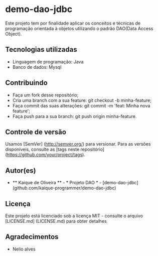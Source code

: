 # demo-dao-jdbc

Este projeto tem por finalidade aplicar os conceitos e técnicas de programação orientada à objetos utilizando o padrão DAO(Data Access Object).

## Tecnologias utilizadas

* Linguagem de programação: Java
* Banco de dados: Mysql

## Contribuindo

* Faça um fork desse repositório;
* Cria uma branch com a sua feature: git checkout -b minha-feature;
* Faça commit das suas alterações: git commit -m 'feat: Minha nova feature';
* Faça push para a sua branch: git push origin minha-feature.

## Controle de versão

Usamos [SemVer] (http://semver.org/) para versionar. Para as versões disponíveis, consulte as [tags neste repositório] (https://github.com/your/project/tags).

## Autor(es)

* ** Kaique de Oliveira ** - * Projeto DAO * - [demo-dao-jdbc] (github.com/kaique-programmer/demo-dao-jdbc)
## Licença

Este projeto está licenciado sob a licença MIT - consulte o arquivo [LICENSE.md] (LICENSE.md) para obter detalhes

## Agradecimentos

* Nelio alves
